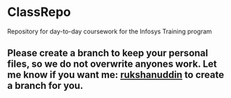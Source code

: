 # ClassRepo
Repository for day-to-day coursework for the Infosys Training program

## Please create a branch to keep your personal files, so we do not overwrite anyones work. Let me know if you want me: [rukshanuddin](http://github.com/rukshanuddin) to create a branch for you.
